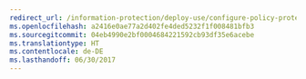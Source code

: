 ```yaml
---
redirect_url: /information-protection/deploy-use/configure-policy-protection
ms.openlocfilehash: a2416e0ae77a2d402fe4ded5232f1f008481bfb3
ms.sourcegitcommit: 04eb4990e2bf0004684221592cb93df35e6acebe
ms.translationtype: HT
ms.contentlocale: de-DE
ms.lasthandoff: 06/30/2017
---
```

